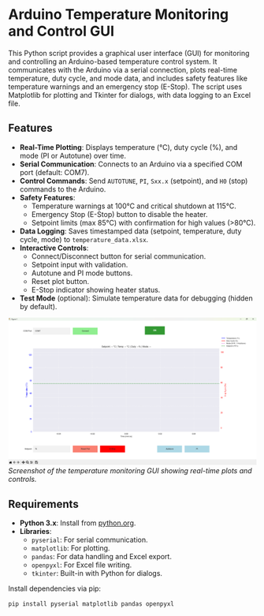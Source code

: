 # Arduino Temperature Monitoring and Control GUI

This Python script provides a graphical user interface (GUI) for monitoring and controlling an Arduino-based temperature control system. It communicates with the Arduino via a serial connection, plots real-time temperature, duty cycle, and mode data, and includes safety features like temperature warnings and an emergency stop (E-Stop). The script uses Matplotlib for plotting and Tkinter for dialogs, with data logging to an Excel file.

## Features
- **Real-Time Plotting**: Displays temperature (°C), duty cycle (%), and mode (PI or Autotune) over time.
- **Serial Communication**: Connects to an Arduino via a specified COM port (default: COM7).
- **Control Commands**: Send `AUTOTUNE`, `PI`, `Sxx.x` (setpoint), and `H0` (stop) commands to the Arduino.
- **Safety Features**:
  - Temperature warnings at 100°C and critical shutdown at 115°C.
  - Emergency Stop (E-Stop) button to disable the heater.
  - Setpoint limits (max 85°C) with confirmation for high values (>80°C).
- **Data Logging**: Saves timestamped data (setpoint, temperature, duty cycle, mode) to `temperature_data.xlsx`.
- **Interactive Controls**:
  - Connect/Disconnect button for serial communication.
  - Setpoint input with validation.
  - Autotune and PI mode buttons.
  - Reset plot button.
  - E-Stop indicator showing heater status.
- **Test Mode** (optional): Simulate temperature data for debugging (hidden by default).

![GUI Screenshot](GUI_NU.png)
*Screenshot of the temperature monitoring GUI showing real-time plots and controls.*

## Requirements
- **Python 3.x**: Install from [python.org](https://www.python.org).
- **Libraries**:
  - `pyserial`: For serial communication.
  - `matplotlib`: For plotting.
  - `pandas`: For data handling and Excel export.
  - `openpyxl`: For Excel file writing.
  - `tkinter`: Built-in with Python for dialogs.

Install dependencies via pip:
```bash
pip install pyserial matplotlib pandas openpyxl